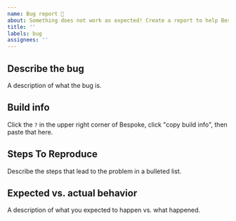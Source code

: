 ```yaml
---
name: Bug report 🐞
about: Something does not work as expected! Create a report to help Bespoke improve
title: ''
labels: bug
assignees: ''
---
```


## Describe the bug

A description of what the bug is.

## Build info

Click the `?` in the upper right corner of Bespoke, click "copy build info", then paste that here.

## Steps To Reproduce

Describe the steps that lead to the problem in a bulleted list.

## Expected vs. actual behavior

A description of what you expected to happen vs. what happened.
